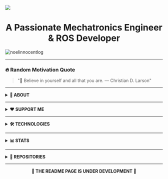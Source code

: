 [![](https://github.com/noelinnocentlog/noelinnocentlog/blob/main/Resource/Profile.gif)](https://linktr.ee/noelinnocentlog/)<!-- If you want the template for my gif, email me! -->
<h1 align="center">A Passionate Mechatronics Engineer & ROS Developer</h1>
<p align="left">
  <img src="https://komarev.com/ghpvc/?username=noelinnocentlog&label=Profile%20views&color=0e75b6&style=flat" alt="noelinnocentlog" />
</p>

---

### 🔥 Random Motivation Quote
> "📌 Believe in yourself and all that you are. — Christian D. Larson"

---

<details>
<summary><strong>📌 ABOUT</strong></summary>

- 🔭 Working on: **Autonomous Office Assistant Robot (ROS2)**
- 🌱 Learning: **Robotics Middleware, Motion Planning, Machine Vision**
- 💬 Ask me about: **ROS, VR, Python, Motion Planning Algorithms**
- 📫 Connect: [Linktree](https://linktr.ee/noelinnocentlog/)

</details>

---

<details>
<summary><strong>❤️ SUPPORT ME</strong></summary>

[![Buy Me a Coffee](https://img.shields.io/badge/Buy_Me_A_Coffee-F7DF1E.svg?style=for-the-badge&logo=buymeacoffee&logoColor=black)](https://buymeacoffee.com/noelinnoceq)  
[![Ko-fi](https://img.shields.io/badge/Ko_fi-%23F16061.svg?style=for-the-badge&logo=ko-fi&logoColor=white)](https://ko-fi.com/noelinnocent)  
[![Patreon](https://img.shields.io/badge/Patreon-%23F96854.svg?style=for-the-badge&logo=patreon&logoColor=white)](https://www.patreon.com/Noelinnocent)  
[![PayPal](https://img.shields.io/badge/PayPal-%2300457C.svg?style=for-the-badge&logo=paypal&logoColor=white)](https://www.paypal.me/noelinnocent)  
[![GitHub Sponsors](https://img.shields.io/badge/GitHub_Sponsors-%23EA4AAA.svg?style=for-the-badge&logo=githubsponsors&logoColor=white)](https://github.com/sponsors/NOEL369)

</details>

---

<details>
<summary><strong>🛠️ TECHNOLOGIES</strong></summary>

<img src="https://img.shields.io/badge/Arduino-00979D?style=for-the-badge&logo=arduino&logoColor=white" />
<img src="https://img.shields.io/badge/Python-3776AB?style=for-the-badge&logo=python&logoColor=white" />
<img src="https://img.shields.io/badge/ROS2-22314E?style=for-the-badge&logo=ros&logoColor=white" />
<img src="https://img.shields.io/badge/SolidWorks-00568C?style=for-the-badge&logo=solidworks&logoColor=white" />
<img src="https://img.shields.io/badge/Unity-000000?style=for-the-badge&logo=unity&logoColor=white" />
<img src="https://img.shields.io/badge/Bash-121011?style=for-the-badge&logo=gnu-bash&logoColor=white" />

</details>

---

<details>
<summary><strong>📊 STATS</strong></summary>

<p align="center">
  <img src="https://github-readme-stats.vercel.app/api?username=noel369&show_icons=true&locale=en&theme=radical" alt="noel369" />
  <img src="https://github-readme-streak-stats.herokuapp.com/?user=noel369&theme=radical" alt="noel369" />
  <img src="https://github-readme-stats.vercel.app/api/top-langs/?username=noel369&layout=compact&theme=radical" alt="noel369" />
</p>

</details>

---

<details>
<summary><strong>📁 REPOSITORIES</strong></summary>

- 🚘 [**Roshai Autonomous Vehicle Kit**](https://github.com/yourrepo)  
- 🤖 [**Autonomous Office Assistant Robot**](https://github.com/yourrepo)  
- 🎮 [**VR-Controlled Robotic Manipulator**](https://github.com/yourrepo)  
- 📍 [**2D Localization for Autonomous Vehicles**](https://github.com/yourrepo)  
- 🎙️ [**Voice-Controlled Assistant Robot**](https://github.com/yourrepo)

</details>

---

<p align="center"><strong>🚧 THE README PAGE IS UNDER DEVELOPMENT 🚧</strong></p>


